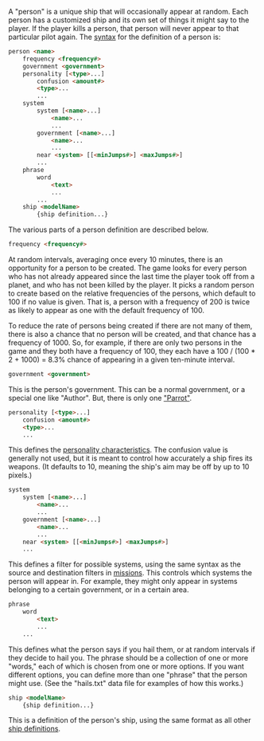 A "person" is a unique ship that will occasionally appear at random. Each person has a customized ship and its own set of things it might say to the player. If the player kills a person, that person will never appear to that particular pilot again. The [syntax](https://github.com/endless-sky/endless-sky/wiki/DataFormat#grammar-specifications) for the definition of a person is:

```html
person <name>
    frequency <frequency#>
    government <government>
    personality [<type>...]
        confusion <amount#>
        <type>...
        ...
    system
        system [<name>...]
            <name>...
            ...
        government [<name>...]
            <name>...
            ...
        near <system> [[<minJumps#>] <maxJumps#>]
        ...
    phrase
        word
            <text>
            ...
        ...
    ship <modelName>
        {ship definition...}
```

The various parts of a person definition are described below.

```html
frequency <frequency#>
```

At random intervals, averaging once every 10 minutes, there is an opportunity for a person to be created. The game looks for every person who has not already appeared since the last time the player took off from a planet, and who has not been killed by the player. It picks a random person to create based on the relative frequencies of the persons, which default to 100 if no value is given. That is, a person with a frequency of 200 is twice as likely to appear as one with the default frequency of 100.

To reduce the rate of persons being created if there are not many of them, there is also a chance that no person will be created, and that chance has a frequency of 1000. So, for example, if there are only two persons in the game and they both have a frequency of 100, they each have a 100 / (100 * 2 + 1000) = 8.3% chance of appearing in a given ten-minute interval.

```html
government <government>
```

This is the person's government. This can be a normal government, or a special one like "Author". But, there is only one ["Parrot"](http://evn.wikia.com/wiki/Hector).

```html
personality [<type>...]
    confusion <amount#>
    <type>...
    ...
```

This defines the [personality characteristics](https://github.com/endless-sky/endless-sky/wiki/ShipPersonalities). The confusion value is generally not used, but it is meant to control how accurately a ship fires its weapons. (It defaults to 10, meaning the ship's aim may be off by up to 10 pixels.)

```html
system
    system [<name>...]
        <name>...
        ...
    government [<name>...]
        <name>...
        ...
    near <system> [[<minJumps#>] <maxJumps#>]
    ...
```

This defines a filter for possible systems, using the same syntax as the source and destination filters in [missions](CreatingMissions). This controls which systems the person will appear in. For example, they might only appear in systems belonging to a certain government, or in a certain area.

```html
phrase
    word
        <text>
        ...
    ...
```

This defines what the person says if you hail them, or at random intervals if they decide to hail you. The phrase should be a collection of one or more "words," each of which is chosen from one or more options. If you want different options, you can define more than one "phrase" that the person might use. (See the "hails.txt" data file for examples of how this works.)

```html
ship <modelName>
    {ship definition...}
```

This is a definition of the person's ship, using the same format as all other [ship definitions](CreatingShips).